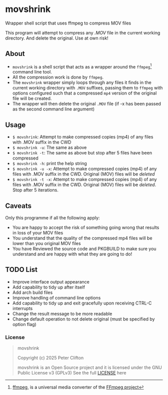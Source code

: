 # movshrink

Wrapper shell script that uses ffmpeg to compress MOV files

This program will attempt to compress any *.MOV* file in the current working directory.
And delete the original. Use at own risk!

## About

- `movshrink` is a shell script that acts as a wrapper around the `ffmpeg`[^1] command line tool.
- All the compression work is done by `ffmpeg`.
- The `movshrink` wrapper simply loops through any files it finds in the current working directory with `.MOV` suffixes, passing them to `ffmpeg` with options configured such that a compressed `mp4` version of the original file will be created.
- The wrapper will then delete the original `.MOV` file (if -x has been passed as the second command line argument)

## Usage

-  `$ movshrink`: Attempt to make compressed copies (mp4) of any files with .MOV suffix in the CWD
-  `$ movshrink -u`: The same as above
-  `$ movshrink -t`: The same as above but stop after 5 files have been compressed
-  `$ movshrink -h`: print the help string
-  `$ movshrink -u -x`: Attempt to make compressed copies (mp4) of any files with .MOV suffix in the CWD. Original (MOV) files will be *deleted*
-  `$ movshrink -t -x`: Attempt to make compressed copies (mp4) of any files with .MOV suffix in the CWD. Original (MOV) files will be *deleted*. Stop after 5 iterations.

## Caveats

Only this programme if all the following apply:

- You are happy to accept the risk of something going wrong that results in loss of your MOV files
- You understand that the quality of the compressed mp4 files will be lower than you original MOV files
- You have Reviewed the source code and PKGBUILD to make sure you understand and are happy with what they are going to do! 

## TODO List

- Improve interface output appearance
- Add capability to tidy up after itself
- Add arch build files
- Improve handling of command line options
- Add capability to tidy up and exit gracefully upon receiving CTRL-C interrupts
- Change the result message to be more readable
- Change default operation to not delete original (must be specified by option flag)

### License

> movshrink
>
> Copyright (c) 2025 Peter Clifton
>
> movshrink is an Open Source project and it is licensed
> under the GNU Public License v3 (GPLv3)
> See the full [LICENSE](LICENSE) here

[^1]: [ffmpeg](https://ffmpeg.org/ffmpeg.html), is a universal media converter of the [FFmpeg project](https://ffmpeg.org/)

